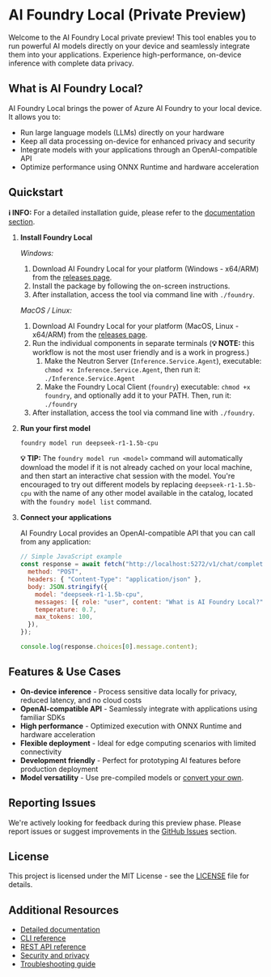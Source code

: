 # AI Foundry Local (Private Preview)

Welcome to the AI Foundry Local private preview! This tool enables you to run powerful AI models directly on your device and seamlessly integrate them into your applications. Experience high-performance, on-device inference with complete data privacy.

## What is AI Foundry Local?

AI Foundry Local brings the power of Azure AI Foundry to your local device. It allows you to:

- Run large language models (LLMs) directly on your hardware
- Keep all data processing on-device for enhanced privacy and security
- Integrate models with your applications through an OpenAI-compatible API
- Optimize performance using ONNX Runtime and hardware acceleration

## Quickstart

**ℹ️ INFO:** For a detailed installation guide, please refer to the [documentation section](./docs/README.md).

1. **Install Foundry Local**

   *Windows:*

   1. Download AI Foundry Local for your platform (Windows - x64/ARM) from the [releases page](https://github.com/microsoft/Foundry-Local/releases).
   2. Install the package by following the on-screen instructions.
   3. After installation, access the tool via command line with `./foundry`.
      
   *MacOS / Linux:*
   1. Download AI Foundry Local for your platform (MacOS, Linux - x64/ARM) from the [releases page](https://github.com/microsoft/Foundry-Local/releases).
   2. Run the individual components in separate terminals (**💡 NOTE:** this workflow is not the most user friendly and is a work in progress.)
      1. Make the Neutron Server (`Inference.Service.Agent`), executable: `chmod +x Inference.Service.Agent`, then run it: `./Inference.Service.Agent`
      2. Make the Foundry Local Client (`foundry`) executable: `chmod +x foundry`, and optionally add it to your PATH. Then, run it: `./foundry` 
   3. After installation, access the tool via command line with `./foundry`.

3. **Run your first model**

   ```bash
   foundry model run deepseek-r1-1.5b-cpu
   ```

   **💡 TIP:** The `foundry model run <model>` command will automatically download the model if it is not already cached on your local machine, and then start an interactive chat session with the model. You're encouraged to try out different models by replacing `deepseek-r1-1.5b-cpu` with the name of any other model available in the catalog, located with the `foundry model list` command.

4. **Connect your applications**

      AI Foundry Local provides an OpenAI-compatible API that you can call from any application:
      
      ```javascript
      // Simple JavaScript example
      const response = await fetch("http://localhost:5272/v1/chat/completions", {
        method: "POST",
        headers: { "Content-Type": "application/json" },
        body: JSON.stringify({
          model: "deepseek-r1-1.5b-cpu",
          messages: [{ role: "user", content: "What is AI Foundry Local?" }],
          temperature: 0.7,
          max_tokens: 100,
        }),
      });
      
      console.log(response.choices[0].message.content);
      ```

## Features & Use Cases

- **On-device inference** - Process sensitive data locally for privacy, reduced latency, and no cloud costs
- **OpenAI-compatible API** - Seamlessly integrate with applications using familiar SDKs
- **High performance** - Optimized execution with ONNX Runtime and hardware acceleration
- **Flexible deployment** - Ideal for edge computing scenarios with limited connectivity
- **Development friendly** - Perfect for prototyping AI features before production deployment
- **Model versatility** - Use pre-compiled models or [convert your own](./docs/how-to/compile-models-for-foundry-local.md).

## Reporting Issues

We're actively looking for feedback during this preview phase. Please report issues or suggest improvements in the [GitHub Issues](https://github.com/microsoft/Foundry-Local/issues) section.

## License

This project is licensed under the MIT License - see the [LICENSE](LICENSE) file for details.

## Additional Resources

- [Detailed documentation](./docs/README.md)
- [CLI reference](./docs/reference/reference-cli.md)
- [REST API reference](./docs/reference/reference-rest.md)
- [Security and privacy](./docs/reference/reference-security-privacy.md)
- [Troubleshooting guide](./docs/reference/reference-troubleshooting.md)
